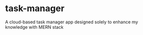 # task-manager
A cloud-based task manager app designed solely to enhance my knowledge with MERN stack